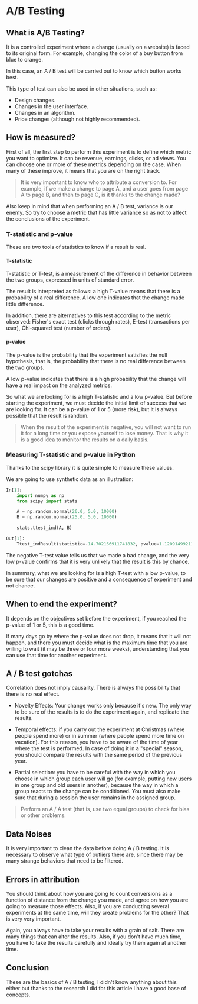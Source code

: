 # A/B Testing

## What is A/B Testing?

It is a controlled experiment where a change (usually on a website) is faced to its original form. For example, changing the color of a buy button from blue to orange.

In this case, an A / B test will be carried out to know which button works best.

This type of test can also be used in other situations, such as:

* Design changes.
* Changes in the user interface.
* Changes in an algorithm.
* Price changes (although not highly recommended).

## How is measured?

First of all, the first step to perform this experiment is to define which metric you want to optimize. It can be revenue, earnings, clicks, or ad views. You can choose one or more of these metrics depending on the case. When many of these improve, it means that you are on the right track.

> It is very important to know who to attribute a conversion to. For example, if we make a change to page A, and a user goes from page A to page B, and then to page C, is it thanks to the change made?

Also keep in mind that when performing an A / B test, variance is our enemy. So try to choose a metric that has little variance so as not to affect the conclusions of the experiment.

### T-statistic and p-value

These are two tools of statistics to know if a result is real.

#### T-statistic
T-statistic or T-test, is a measurement of the difference in behavior between the two groups, expressed in units of standard error.

The result is interpreted as follows: a high T-value means that there is a probability of a real difference. A low one indicates that the change made little difference.

In addition, there are alternatives to this test according to the metric observed: Fisher's exact test (clicks through rates), E-test (transactions per user), Chi-squared test (number of orders).

#### p-value

The p-value is the probability that the experiment satisfies the null hypothesis, that is, the probability that there is no real difference between the two groups.

A low p-value indicates that there is a high probability that the change will have a real impact on the analyzed metrics.

So what we are looking for is a high T-statistic and a low p-value. But before starting the experiment, we must decide the initial limit of success that we are looking for. It can be a p-value of 1 or 5 (more risk), but it is always possible that the result is random.

> When the result of the experiment is negative, you will not want to run it for a long time or you expose yourself to lose money. That is why it is a good idea to monitor the results on a daily basis.

### Measuring T-statistic and p-value in Python

Thanks to the scipy library it is quite simple to measure these values.

We are going to use synthetic data as an illustration:

```python
In[1]:
    import numpy as np
    from scipy import stats

    A = np.random.normal(26.0, 5.0, 10000)
    B = np.random.normal(25.0, 5.0, 10000)

    stats.ttest_ind(A, B)

Out[1]: 
    Ttest_indResult(statistic=-14.702166911741832, pvalue=1.1209149921150975e-48)
```

The negative T-test value tells us that we made a bad change, and the very low p-value confirms that it is very unlikely that the result is this by chance.

In summary, what we are looking for is a high T-test with a low p-value, to be sure that our changes are positive and a consequence of experiment and not chance.

## When to end the experiment?
It depends on the objectives set before the experiment, if you reached the p-value of 1 or 5, this is a good time.

If many days go by where the p-value does not drop, it means that it will not happen, and there you must decide what is the maximum time that you are willing to wait (it may be three or four more weeks), understanding that you can use that time for another experiment.

## A / B test gotchas
Correlation does not imply causality. There is always the possibility that there is no real effect.

* Novelty Effects: Your change works only because it's new. The only way to be sure of the results is to do the experiment again, and replicate the results.

* Temporal effects: if you carry out the experiment at Christmas (where people spend more) or in summer (where people spend more time on vacation). For this reason, you have to be aware of the time of year where the test is performed. In case of doing it in a "special" season, you should compare the results with the same period of the previous year.

* Partial selection: you have to be careful with the way in which you choose in which group each user will go (for example, putting new users in one group and old users in another), because the way in which a group reacts to the change can be conditioned. You must also make sure that during a session the user remains in the assigned group.

> Perform an A / A test (that is, use two equal groups) to check for bias or other problems.

## Data Noises

It is very important to clean the data before doing A / B testing. It is necessary to observe what type of outliers there are, since there may be many strange behaviors that need to be filtered.

## Errors in attribution

You should think about how you are going to count conversions as a function of distance from the change you made, and agree on how you are going to measure those effects. Also, if you are conducting several experiments at the same time, will they create problems for the other? That is very very important.

Again, you always have to take your results with a grain of salt. There are many things that can alter the results. Also, if you don't have much time, you have to take the results carefully and ideally try them again at another time.

## Conclusion

These are the basics of A / B testing, I didn't know anything about this either but thanks to the research I did for this article I have a good base of concepts.
